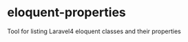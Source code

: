 eloquent-properties
===================

Tool for listing Laravel4 eloquent classes and their properties
